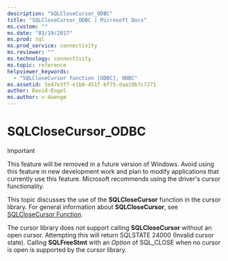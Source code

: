 ```yaml
---
description: "SQLCloseCursor_ODBC"
title: "SQLCloseCursor_ODBC | Microsoft Docs"
ms.custom: ""
ms.date: "01/19/2017"
ms.prod: sql
ms.prod_service: connectivity
ms.reviewer: ""
ms.technology: connectivity
ms.topic: reference
helpviewer_keywords: 
  - "SQLCloseCursor function [ODBC], ODBC"
ms.assetid: 5e47e3f7-e1b8-451f-bf75-daa19b7c7271
author: David-Engel
ms.author: v-daenge
---
```

# SQLCloseCursor_ODBC
> [!IMPORTANT]  
>  This feature will be removed in a future version of Windows. Avoid using this feature in new development work and plan to modify applications that currently use this feature. Microsoft recommends using the driver's cursor functionality.  
  
 This topic discusses the use of the **SQLCloseCursor** function in the cursor library. For general information about **SQLCloseCursor**, see [SQLCloseCursor Function](../../../odbc/reference/syntax/sqlclosecursor-function.md).  
  
 The cursor library does not support calling **SQLCloseCursor** without an open cursor. Attempting this will return SQLSTATE 24000 (Invalid cursor state). Calling **SQLFreeStmt** with an *Option* of SQL_CLOSE when no cursor is open is supported by the cursor library.
